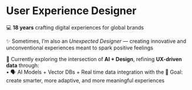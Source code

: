 # User Experience Designer  

💻 **18 years** crafting digital experiences for global brands  

✨ Sometimes, I’m also an *Unexpected Designer* — creating innovative and unconventional experiences meant to spark positive feelings  

🤖 Currently exploring the intersection of **AI + Design**, refining **UX-driven data** through:  
   • 🗣 AI Models + Vector DBs + Real time data integration 
   with the 🎯 Goal: create smarter, more adaptive, and more meaningful experiences  

